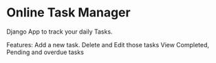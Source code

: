 Online Task Manager
======

Django App to track your daily Tasks.

Features:
  Add a new task.
  Delete and Edit those tasks
  View Completed, Pending and overdue tasks
